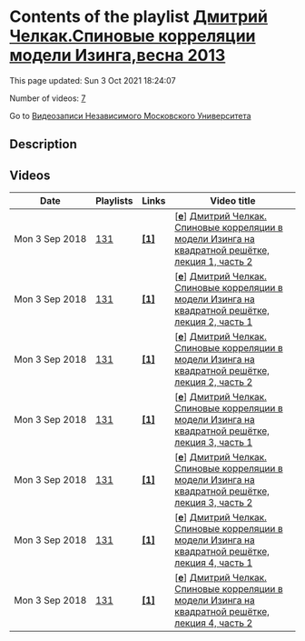 # Contents of the playlist [Дмитрий Челкак.Спиновые корреляции модели Изинга,весна 2013](https://www.youtube.com/playlist?list=PLp9ABVh6_x4FeLUiw7JoyyJwD8m_Y5xu8)

This page updated: Sun 3 Oct 2021 18:24:07

Number of videos: [7](#videos)

Go to [Видеозаписи Независимого Московского Университета](../README.md)

## Description



## Videos

|Date|Playlists|Links|Video title|
|---|---|---|---|
| Mon&nbsp;3&nbsp;Sep&nbsp;2018 | [131](../playlists/131 "Дмитрий Челкак.Спиновые корреляции модели Изинга,весна 2013") | [**[1]**](http://ium.mccme.ru/s13/chelkak-minikurs.html) | [[**e**](https://studio.youtube.com/video/PJ85SI5viBg/edit "Edit")] [Дмитрий Челкак. Спиновые корреляции в модели Изинга на квадратной решётке, лекция 1, часть 2](https://www.youtube.com/watch?v=PJ85SI5viBg&list=PLp9ABVh6_x4FeLUiw7JoyyJwD8m_Y5xu8 "Мини-спецкурс НМУ. &#013;16 января 2013 г. 17:30, НМУ 303 (Москва, Большой Власьевский пер., 11)&#013;http://ium.mccme.ru/s13/chelkak-minikurs.html") |
| Mon&nbsp;3&nbsp;Sep&nbsp;2018 | [131](../playlists/131 "Дмитрий Челкак.Спиновые корреляции модели Изинга,весна 2013") | [**[1]**](http://ium.mccme.ru/s13/chelkak-minikurs.html) | [[**e**](https://studio.youtube.com/video/vMGPpcXQ7Do/edit "Edit")] [Дмитрий Челкак. Спиновые корреляции в модели Изинга на квадратной решётке, лекция 2, часть 1](https://www.youtube.com/watch?v=vMGPpcXQ7Do&list=PLp9ABVh6_x4FeLUiw7JoyyJwD8m_Y5xu8 "Мини-спецкурс НМУ. &#013;23 января 2013 г. 17:30, НМУ 303 (Москва, Большой Власьевский пер., 11)&#013;http://ium.mccme.ru/s13/chelkak-minikurs.html") |
| Mon&nbsp;3&nbsp;Sep&nbsp;2018 | [131](../playlists/131 "Дмитрий Челкак.Спиновые корреляции модели Изинга,весна 2013") | [**[1]**](http://ium.mccme.ru/s13/chelkak-minikurs.html) | [[**e**](https://studio.youtube.com/video/pk8wKk4CKKA/edit "Edit")] [Дмитрий Челкак. Спиновые корреляции в модели Изинга на квадратной решётке, лекция 2, часть 2](https://www.youtube.com/watch?v=pk8wKk4CKKA&list=PLp9ABVh6_x4FeLUiw7JoyyJwD8m_Y5xu8 "Мини-спецкурс НМУ. &#013;23 января 2013 г. 17:30, НМУ 303 (Москва, Большой Власьевский пер., 11)&#013;http://ium.mccme.ru/s13/chelkak-minikurs.html") |
| Mon&nbsp;3&nbsp;Sep&nbsp;2018 | [131](../playlists/131 "Дмитрий Челкак.Спиновые корреляции модели Изинга,весна 2013") | [**[1]**](http://ium.mccme.ru/s13/chelkak-minikurs.html) | [[**e**](https://studio.youtube.com/video/Q4hAiC4_uT8/edit "Edit")] [Дмитрий Челкак. Спиновые корреляции в модели Изинга на квадратной решётке, лекция 3, часть 1](https://www.youtube.com/watch?v=Q4hAiC4_uT8&list=PLp9ABVh6_x4FeLUiw7JoyyJwD8m_Y5xu8 "Мини-спецкурс НМУ. &#013;30 января 2013 г. 17:30, НМУ 303 (Москва, Большой Власьевский пер., 11)&#013;http://ium.mccme.ru/s13/chelkak-minikurs.html") |
| Mon&nbsp;3&nbsp;Sep&nbsp;2018 | [131](../playlists/131 "Дмитрий Челкак.Спиновые корреляции модели Изинга,весна 2013") | [**[1]**](http://ium.mccme.ru/s13/chelkak-minikurs.html) | [[**e**](https://studio.youtube.com/video/yESOoMX_Xzw/edit "Edit")] [Дмитрий Челкак. Спиновые корреляции в модели Изинга на квадратной решётке, лекция 3, часть 2](https://www.youtube.com/watch?v=yESOoMX_Xzw&list=PLp9ABVh6_x4FeLUiw7JoyyJwD8m_Y5xu8 "Мини-спецкурс НМУ. &#013;30 января 2013 г. 17:30, НМУ 303 (Москва, Большой Власьевский пер., 11)&#013;http://ium.mccme.ru/s13/chelkak-minikurs.html") |
| Mon&nbsp;3&nbsp;Sep&nbsp;2018 | [131](../playlists/131 "Дмитрий Челкак.Спиновые корреляции модели Изинга,весна 2013") | [**[1]**](http://ium.mccme.ru/s13/chelkak-minikurs.html) | [[**e**](https://studio.youtube.com/video/PN7A4enYwaA/edit "Edit")] [Дмитрий Челкак. Спиновые корреляции в модели Изинга на квадратной решётке, лекция 4, часть 1](https://www.youtube.com/watch?v=PN7A4enYwaA&list=PLp9ABVh6_x4FeLUiw7JoyyJwD8m_Y5xu8 "Мини-спецкурс НМУ. &#013;6 февраля 2013 г. 17:30, НМУ 303 (Москва, Большой Власьевский пер., 11)&#013;http://ium.mccme.ru/s13/chelkak-minikurs.html") |
| Mon&nbsp;3&nbsp;Sep&nbsp;2018 | [131](../playlists/131 "Дмитрий Челкак.Спиновые корреляции модели Изинга,весна 2013") | [**[1]**](http://ium.mccme.ru/s13/chelkak-minikurs.html) | [[**e**](https://studio.youtube.com/video/1nPs5bVP1p8/edit "Edit")] [Дмитрий Челкак. Спиновые корреляции в модели Изинга на квадратной решётке, лекция 4, часть 2](https://www.youtube.com/watch?v=1nPs5bVP1p8&list=PLp9ABVh6_x4FeLUiw7JoyyJwD8m_Y5xu8 "Мини-спецкурс НМУ. &#013;6 февраля 2013 г. 17:30, НМУ 303 (Москва, Большой Власьевский пер., 11)&#013;http://ium.mccme.ru/s13/chelkak-minikurs.html") |
